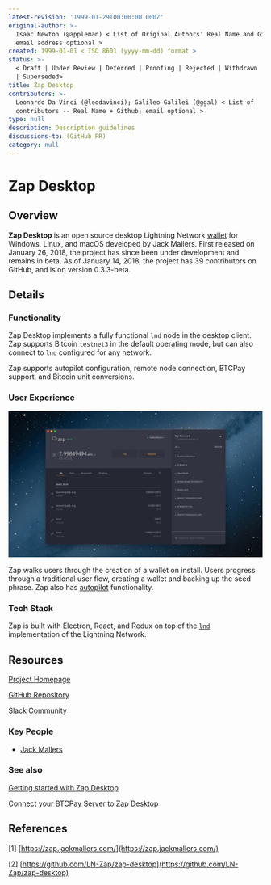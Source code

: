 ```yaml
---
latest-revision: '1999-01-29T00:00:00.000Z'
original-author: >-
  Isaac Newton (@appleman) < List of Original Authors' Real Name and Github;
  email address optional >
created: 1999-01-01 < ISO 8601 (yyyy-mm-dd) format >
status: >-
  < Draft | Under Review | Deferred | Proofing | Rejected | Withdrawn | Accepted
  | Superseded>
title: Zap Desktop
contributors: >-
  Leonardo Da Vinci (@leodavinci); Galileo Galilei (@ggal) < List of
  contributors -- Real Name + Github; email optional >
type: null
description: Description guidelines
discussions-to: (GitHub PR)
category: null
---
```


# Zap Desktop

## Overview

**Zap Desktop** is an open source desktop Lightning Network [wallet](./) for Windows, Linux, and macOS developed by Jack Mallers. First released on January 26, 2018, the project has since been under development and remains in beta. As of January 14, 2018, the project has 39 contributors on GitHub, and is on version 0.3.3-beta.

## Details

### Functionality

Zap Desktop implements a fully functional `lnd` node in the desktop client. Zap supports Bitcoin `testnet3` in the default operating mode, but can also connect to `lnd` configured for any network. 

Zap supports autopilot configuration, remote node connection, BTCPay support, and Bitcoin unit conversions.

### User Experience

![Screenshot from Zap Desktop on macOS](../../.gitbook/assets/zap-screenshot2.png)

Zap walks users through the creation of a wallet on install. Users progress through a traditional user flow, creating a wallet and backing up the seed phrase. Zap also has [autopilot](../../lightning-channels/channel-opening.md#autopilot) functionality. 

### Tech Stack

Zap is built with Electron, React, and Redux on top of the [`lnd`](../lnd/) implementation of the Lightning Network.

## Resources

[Project Homepage](https://zap.jackmallers.com/)

[GitHub Repository](https://github.com/LN-Zap/zap-desktop)

[Slack Community](https://join.slack.com/t/zaphq/shared_invite/enQtMzgyNDA2NDI2Nzg0LTQwZWQ2ZWEzOWFhMjRiNWZkZWMwYTA4MzA5NzhjMDNhNTM5YzliNDA4MmZkZWZkZTFmODM4ODJkYzU3YmI3ZmI)

### Key People

* [Jack Mallers](https://twitter.com/JackMallers)

### See also

[Getting started with Zap Desktop](https://ln-zap.github.io/zap-tutorials/zap-desktop-getting-started)

[Connect your BTCPay Server to Zap Desktop](https://ln-zap.github.io/zap-tutorials/zap-desktop-btcpay-server)

## References

\[1\] [https://zap.jackmallers.com/](https://zap.jackmallers.com/)

\[2\] [https://github.com/LN-Zap/zap-desktop](https://github.com/LN-Zap/zap-desktop)



